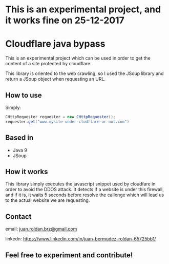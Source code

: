 # This is an experimental project, and it works fine on 25-12-2017

# Cloudflare java bypass
This is an experimental project which can be used in order to get the content of a site protected by cloudflare.

This library is oriented to the web crawling, so I used the JSoup library and return a JSoup object when requesting an URL.

## How to use

Simply:

```java
CHttpRequester requester = new CHttpRequester();
requester.get("www.mysite-under-clodflare-or-not.com")
```
## Based in
- Java 9
- JSoup
## How it works
This library simply executes the javascript snippet used by cloudfare in order to avoid the DDOS attack.
It detects if a website is under this firewall, and if it is, it waits 5 seconds before resolve the callenge which will lead us to the actual website we are requesting.

## Contact

email: juan.roldan.brz@gmail.com

linkedn: https://www.linkedin.com/in/juan-bermudez-roldan-65725bb1/

## Feel free to experiment and contribute!

